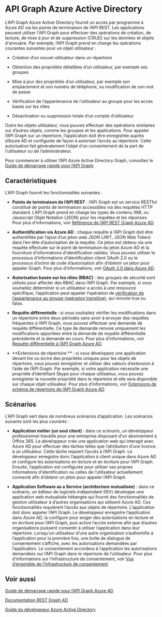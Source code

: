 <properties
   pageTitle="API Graph Azure Active Directory"
	description="Vue d’ensemble et guide de démarrage rapide pour l’API Graph qui permet un accès par programme à Azure AD via les points de terminaison API REST."
	services="active-directory"
	documentationCenter=""
	authors="msmbaldwin"
	manager="mbaldwin"
	editor="mbaldwin"/>
<tags
   ms.service="active-directory"
	ms.devlang="na"
	ms.topic="article"
	ms.tgt_pltfrm="na"
	ms.workload="identity"
	ms.date="08/25/2015"
	ms.author="mbaldwin"/>

# API Graph Azure Active Directory

L’API Graph Azure Active Directory fournit un accès par programme à Azure AD via les points de terminaison de l’API REST. Les applications peuvent utiliser l'API Graph pour effectuer des opérations de création, de lecture, de mise à jour et de suppression (CRUD) sur les données et objets d'annuaire. Par exemple, l’API Graph prend en charge les opérations courantes suivantes pour un objet utilisateur :

- Création d’un nouvel utilisateur dans un répertoire

- Obtention des propriétés détaillées d’un utilisateur, par exemple ses groupes

- Mise à jour des propriétés d’un utilisateur, par exemple son emplacement et son numéro de téléphone, ou modification de son mot de passe

- Vérification de l’appartenance de l’utilisateur au groupe pour les accès basés sur les rôles

- Désactivation ou suppression totale d’un compte d’utilisateur

Outre les objets utilisateur, vous pouvez effectuer des opérations similaires sur d’autres objets, comme les groupes et les applications. Pour appeler l’API Graph sur un répertoire, l’application doit être enregistrée auprès d’Azure AD et configurée de façon à autoriser l’accès au répertoire. Cette autorisation fait généralement l’objet d’un consentement de la part de l’utilisateur ou de l’administrateur.

Pour commencer à utiliser l’API Azure Active Directory Graph, consultez le [Guide de démarrage rapide pour l’API Graph](active-directory-graph-api-quickstart.md).


## Caractéristiques

L’API Graph fournit les fonctionnalités suivantes :

- **Points de terminaison de l’API REST** : l’API Graph est un service RESTful constitué de points de terminaison accessibles via des requêtes HTTP standard. L’API Graph prend en charge les types de contenu XML ou Javascript Objet Notation (JSON) pour les requêtes et les réponses. Pour plus d’informations, voir [Référence de l’API REST Graph Azure AD](https://msdn.microsoft.com/library/azure/hh974478.aspx).

- **Authentification via Azure AD** : chaque requête à l’API Graph doit être authentifiée par l’ajout d’un jeton web JSON (JWT, JSON Web Token) dans l’en-tête d’autorisation de la requête. Ce jeton est obtenu via une requête effectuée sur le point de terminaison du jeton Azure AD et la fourniture d’informations d’identification valides. Vous pouvez utiliser le processus d’informations d’identification client OAuth 2.0 ou le processus d’octroi de code d’autorisation afin d’obtenir un jeton pour appeler Graph. Pour plus d’informations, voir [OAuth 2.0 dans Azure AD](https://msdn.microsoft.com/library/azure/dn645545.aspx).

- **Autorisation basée sur les rôles (RBAC)** : des groupes de sécurité sont utilisés pour affecter des RBAC dans l’API Graph. Par exemple, si vous souhaitez déterminer si un utilisateur a accès à une ressource spécifique, l’application peut appeler l’opération de [vérification de l’appartenance au groupe (opération transitive)](https://msdn.microsoft.com/library/azure/dn151601.aspx), qui renvoie true ou false.

- **Requête différentielle** : si vous souhaitez vérifier les modifications dans un répertoire entre deux périodes sans avoir à envoyer des requêtes fréquentes à l’API Graph, vous pouvez effectuer une demande de requête différentielle. Ce type de demande renvoie uniquement les modifications apportées entre la demande de requête différentielle précédente et la demande en cours. Pour plus d’informations, voir [Requête différentielle à l’API Graph Azure AD](https://msdn.microsoft.com/library/azure/jj836245.aspx).

- **Extensions de répertoire ** : si vous développez une application devant lire ou écrire des propriétés uniques pour les objets de répertoire, vous pouvez enregistrer et utiliser des valeurs d’extension à l’aide de l’API Graph. Par exemple, si votre application nécessite une propriété d’identifiant Skype pour chaque utilisateur, vous pouvez enregistrer la nouvelle propriété dans le répertoire et elle sera disponible sur chaque objet utilisateur. Pour plus d’informations, voir [Extensions de schéma de répertoire de l’API Graph Azure AD](https://msdn.microsoft.com/library/azure/dn720459.aspx).

## Scénarios

L’API Graph sert dans de nombreux scénarios d’application. Les scénarios suivants sont les plus courants :

- **Application métier (un seul client)** : dans ce scénario, un développeur professionnel travaille pour une entreprise disposant d’un abonnement à Office 365. Le développeur crée une application web qui interagit avec Azure AD pour effectuer des tâches telles que l’attribution d’une licence à un utilisateur. Cette tâche requiert l’accès à l’API Graph. Le développeur enregistre donc l’application à client unique dans Azure AD et configure les autorisations en lecture et en écriture pour l’API Graph. Ensuite, l’application est configurée pour utiliser ses propres informations d’identification ou celles de l’utilisateur actuellement connecté afin d’obtenir un jeton pour appeler l’API Graph.

- **Application Software as a Service (architecture mutualisée)** : dans ce scénario, un éditeur de logiciels indépendant (ISV) développe une application web mutualisée hébergée qui fournit des fonctionnalités de gestion utilisateur à d’autres organisations qui utilisent Azure AD. Ces fonctionnalités requièrent l’accès aux objets de répertoire. L’application doit donc appeler l’API Graph. Le développeur enregistre l’application dans Azure AD, la configure pour exiger des autorisations en lecture et en écriture pour l’API Graph, puis active l’accès externe afin que d’autres organisations puissent consentir à utiliser l’application dans leur répertoire. Lorsqu’un utilisateur d’une autre organisation s’authentifie à l’application pour la première fois, une boîte de dialogue de consentement s’affiche, avec les autorisations demandées par l’application. Le consentement accordera à l’application les autorisations demandées sur l’API Graph dans le répertoire de l’utilisateur. Pour plus d’informations sur l’infrastructure de consentement, voir [Vue d’ensemble de l’infrastructure de consentement](https://msdn.microsoft.com/library/azure/dn132599.aspx#BKMK_Consent).

## Voir aussi

[Guide de démarrage rapide pour l’API Graph Azure AD](active-directory-graph-api-quickstart.md)

[Documentation REST Graph AD](https://msdn.microsoft.com/library/azure/hh974476.aspx)

[Guide du développeur Azure Active Directory](active-directory-developers-guide.md)

<!---HONumber=September15_HO1-->